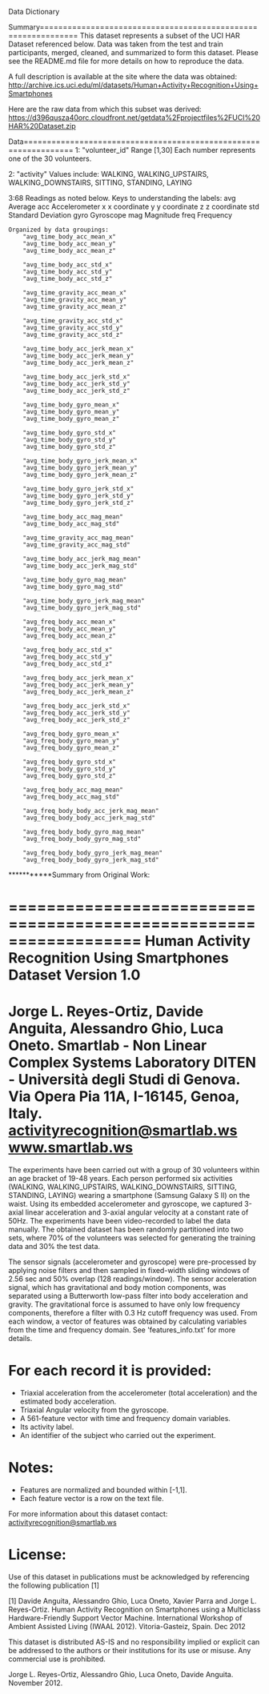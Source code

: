 Data Dictionary




Summary==============================================================
This dataset represents a subset of the UCI HAR Dataset referenced below. Data was taken from the test and train participants, merged, cleaned, and summarized to form this dataset. Please see the README.md file for more details on how to reproduce the data.

A full description is available at the site where the data was obtained: http://archive.ics.uci.edu/ml/datasets/Human+Activity+Recognition+Using+Smartphones 

Here are the raw data from which this subset was derived: https://d396qusza40orc.cloudfront.net/getdata%2Fprojectfiles%2FUCI%20HAR%20Dataset.zip 


Data=================================================================
1: "volunteer_id" 
	Range [1,30]
	Each number represents one of the 30 volunteers.

2: "activity" 
	Values include:
		WALKING, 
		WALKING_UPSTAIRS, 
		WALKING_DOWNSTAIRS, 
		SITTING, 
		STANDING, 
		LAYING

3:68 Readings as noted below.
	Keys to understanding the labels:
		avg 		Average
		acc 		Accelerometer
		x 			x coordinate
		y 			y coordinate
		z 			z coordinate
		std 		Standard Deviation
		gyro 		Gyroscope
		mag 		Magnitude
		freq  		Frequency

	Organized by data groupings:
		"avg_time_body_acc_mean_x" 
		"avg_time_body_acc_mean_y" 
		"avg_time_body_acc_mean_z" 

		"avg_time_body_acc_std_x" 
		"avg_time_body_acc_std_y" 
		"avg_time_body_acc_std_z" 

		"avg_time_gravity_acc_mean_x" 
		"avg_time_gravity_acc_mean_y" 
		"avg_time_gravity_acc_mean_z" 

		"avg_time_gravity_acc_std_x" 
		"avg_time_gravity_acc_std_y" 
		"avg_time_gravity_acc_std_z" 

		"avg_time_body_acc_jerk_mean_x" 
		"avg_time_body_acc_jerk_mean_y" 
		"avg_time_body_acc_jerk_mean_z" 

		"avg_time_body_acc_jerk_std_x" 
		"avg_time_body_acc_jerk_std_y" 
		"avg_time_body_acc_jerk_std_z" 

		"avg_time_body_gyro_mean_x" 
		"avg_time_body_gyro_mean_y" 
		"avg_time_body_gyro_mean_z" 

		"avg_time_body_gyro_std_x" 
		"avg_time_body_gyro_std_y" 
		"avg_time_body_gyro_std_z" 

		"avg_time_body_gyro_jerk_mean_x" 
		"avg_time_body_gyro_jerk_mean_y" 
		"avg_time_body_gyro_jerk_mean_z" 

		"avg_time_body_gyro_jerk_std_x" 
		"avg_time_body_gyro_jerk_std_y" 
		"avg_time_body_gyro_jerk_std_z" 

		"avg_time_body_acc_mag_mean" 
		"avg_time_body_acc_mag_std" 

		"avg_time_gravity_acc_mag_mean" 
		"avg_time_gravity_acc_mag_std" 

		"avg_time_body_acc_jerk_mag_mean" 
		"avg_time_body_acc_jerk_mag_std" 

		"avg_time_body_gyro_mag_mean" 
		"avg_time_body_gyro_mag_std" 

		"avg_time_body_gyro_jerk_mag_mean" 
		"avg_time_body_gyro_jerk_mag_std" 

		"avg_freq_body_acc_mean_x" 
		"avg_freq_body_acc_mean_y" 
		"avg_freq_body_acc_mean_z" 

		"avg_freq_body_acc_std_x" 
		"avg_freq_body_acc_std_y" 
		"avg_freq_body_acc_std_z" 

		"avg_freq_body_acc_jerk_mean_x" 
		"avg_freq_body_acc_jerk_mean_y" 
		"avg_freq_body_acc_jerk_mean_z" 

		"avg_freq_body_acc_jerk_std_x" 
		"avg_freq_body_acc_jerk_std_y" 
		"avg_freq_body_acc_jerk_std_z" 

		"avg_freq_body_gyro_mean_x" 
		"avg_freq_body_gyro_mean_y" 
		"avg_freq_body_gyro_mean_z" 

		"avg_freq_body_gyro_std_x" 
		"avg_freq_body_gyro_std_y" 
		"avg_freq_body_gyro_std_z" 

		"avg_freq_body_acc_mag_mean" 
		"avg_freq_body_acc_mag_std" 

		"avg_freq_body_body_acc_jerk_mag_mean" 
		"avg_freq_body_body_acc_jerk_mag_std" 

		"avg_freq_body_body_gyro_mag_mean" 
		"avg_freq_body_body_gyro_mag_std" 

		"avg_freq_body_body_gyro_jerk_mag_mean" 
		"avg_freq_body_body_gyro_jerk_mag_std"







***********Summary from Original Work:

==================================================================
Human Activity Recognition Using Smartphones Dataset
Version 1.0
==================================================================
Jorge L. Reyes-Ortiz, Davide Anguita, Alessandro Ghio, Luca Oneto.
Smartlab - Non Linear Complex Systems Laboratory
DITEN - Università degli Studi di Genova.
Via Opera Pia 11A, I-16145, Genoa, Italy.
activityrecognition@smartlab.ws
www.smartlab.ws
==================================================================

The experiments have been carried out with a group of 30 volunteers within an age bracket of 19-48 years. Each person performed six activities (WALKING, WALKING_UPSTAIRS, WALKING_DOWNSTAIRS, SITTING, STANDING, LAYING) wearing a smartphone (Samsung Galaxy S II) on the waist. Using its embedded accelerometer and gyroscope, we captured 3-axial linear acceleration and 3-axial angular velocity at a constant rate of 50Hz. The experiments have been video-recorded to label the data manually. The obtained dataset has been randomly partitioned into two sets, where 70% of the volunteers was selected for generating the training data and 30% the test data. 

The sensor signals (accelerometer and gyroscope) were pre-processed by applying noise filters and then sampled in fixed-width sliding windows of 2.56 sec and 50% overlap (128 readings/window). The sensor acceleration signal, which has gravitational and body motion components, was separated using a Butterworth low-pass filter into body acceleration and gravity. The gravitational force is assumed to have only low frequency components, therefore a filter with 0.3 Hz cutoff frequency was used. From each window, a vector of features was obtained by calculating variables from the time and frequency domain. See 'features_info.txt' for more details. 

For each record it is provided:
======================================

- Triaxial acceleration from the accelerometer (total acceleration) and the estimated body acceleration.
- Triaxial Angular velocity from the gyroscope. 
- A 561-feature vector with time and frequency domain variables. 
- Its activity label. 
- An identifier of the subject who carried out the experiment.


Notes: 
======
- Features are normalized and bounded within [-1,1].
- Each feature vector is a row on the text file.

For more information about this dataset contact: activityrecognition@smartlab.ws

License:
========
Use of this dataset in publications must be acknowledged by referencing the following publication [1] 

[1] Davide Anguita, Alessandro Ghio, Luca Oneto, Xavier Parra and Jorge L. Reyes-Ortiz. Human Activity Recognition on Smartphones using a Multiclass Hardware-Friendly Support Vector Machine. International Workshop of Ambient Assisted Living (IWAAL 2012). Vitoria-Gasteiz, Spain. Dec 2012

This dataset is distributed AS-IS and no responsibility implied or explicit can be addressed to the authors or their institutions for its use or misuse. Any commercial use is prohibited.

Jorge L. Reyes-Ortiz, Alessandro Ghio, Luca Oneto, Davide Anguita. November 2012.
